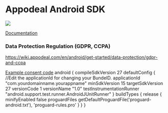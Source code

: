 # Appodeal Android SDK

[![](https://img.shields.io/badge/SDK%20version-Stable%202.11.1-brightgreen)](https://wiki.appodeal.com/en/android/get-started)

[Documentation](https://wiki.appodeal.com/en/android/get-started/)

### Data Protection Regulation (GDPR, CCPA)
https://wiki.appodeal.com/en/android/get-started/data-protection/gdpr-and-ccpa

[Example consent code](https://github.com/appodeal/appodeal-android-demo/blob/master/app/src/main/java/com/appodeal/test/SplashActivity.java)
android {
    compileSdkVersion 27
    defaultConfig {
        //Edit the applicationId for changing your BundeID.
        applicationId "com.yourdomainname.yourappname"
        minSdkVersion 15
        targetSdkVersion 27
        versionCode 1
        versionName "1.0"
        testInstrumentationRunner "android.support.test.runner.AndroidJUnitRunner"
    }
    buildTypes {
        release {
            minifyEnabled false
            proguardFiles getDefaultProguardFile('proguard-android.txt'), 'proguard-rules.pro'
        }
    }
}
